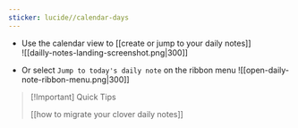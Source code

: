 ```yaml
---
sticker: lucide//calendar-days
---
```


- Use the calendar view to [[create or jump to your daily notes]]  
	![[dailly-notes-landing-screenshot.png|300]]

- Or select `Jump to today's daily note` on the ribbon menu ![[open-daily-note-ribbon-menu.png|300]]

> [!Important] Quick Tips
> 
> [[how to migrate your clover daily notes]]
